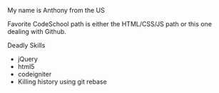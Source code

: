 My name is Anthony from the US

Favorite CodeSchool path is either the HTML/CSS/JS path or this one dealing with Github.

Deadly Skills
* jQuery
* html5
* codeigniter
* Killing history using git rebase
